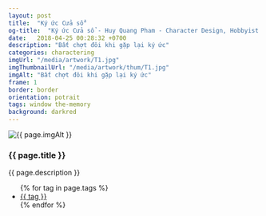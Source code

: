 ```yaml
---
layout: post
title:  "Ký ức Cửa sổ"
og-title:  "Ký ức Cửa sổ - Huy Quang Pham - Character Design, Hobbyist Artist"
date:   2018-04-25 00:28:32 +0700
description: "Bất chợt đôi khi gặp lại ký ức"
categories: charactering
imgUrl: "/media/artwork/T1.jpg"
imgThumbnailUrl: "/media/artwork/thum/T1.jpg"
imgAlt: "Bất chợt đôi khi gặp lại ký ức"
frame: 1
border: border
orientation: potrait
tags: window the-memory
background: darkred
---
```

<article class="content">
  <div class="wrapper wrapper-img">
    <img id="c" class="pic {{ if page.frame }} {{ "pic-frame" }} {{ endif }}" src="{{ page.imgUrl | absolute_url }}" alt="{{ page.imgAlt }}" style="background-color: {{ page.background }}" />
  </div>
  <h3 class="title">{{ page.title }}</h3>
  <p class="des">{{ page.description }}</p>
  <ul class="tags">
    {% for tag in page.tags %}
      <li><a href="#">{{ tag }}</a></li>
    {% endfor %}
  </ul>
</article>
